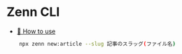 # Zenn CLI

* [📘 How to use](https://zenn.dev/zenn/articles/zenn-cli-guide)


```bash
    npx zenn new:article --slug 記事のスラッグ(ファイル名)
```
